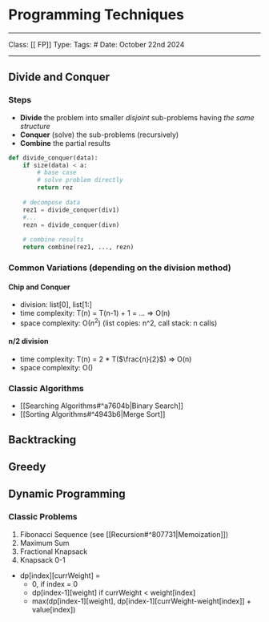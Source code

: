 # Programming Techniques
___
Class: [[ FP]]
Type: 
Tags: # 
Date: October 22nd 2024
___
## Divide and Conquer
### Steps
- **Divide** the problem into smaller *disjoint* sub-problems having *the same structure* 
- **Conquer** (solve) the sub-problems (recursively)
- **Combine** the partial results
```python 
def divide_conquer(data):
	if size(data) < a:
		# base case
		# solve problem directly 
		return rez 
		
	# decompose data 
	rez1 = divide_conquer(div1)
	#...
	rezn = divide_conquer(divn)
	
	# combine results 
	return combine(rez1, ..., rezn)
```
### Common Variations (depending on the division method)
#### Chip and Conquer 
- division: list\[0], list\[1:]
- time complexity: T(n) = T(n-1) + 1 = ... $\Rightarrow$ O(n)
- space complexity: O($n^2$) (list copies: n^2, call stack: n calls) 
#### n/2 division 
- time complexity: T(n) = 2 * T($\frac{n}{2}$) $\Rightarrow$ O(n)
- space complexity: O()
### Classic Algorithms
- [[Searching Algorithms#^a7604b|Binary Search]]
- [[Sorting Algorithms#^4943b6|Merge Sort]]
## Backtracking 

## Greedy 
## Dynamic Programming 
### Classic Problems
1. Fibonacci Sequence (see [[Recursion#^807731|Memoization]])
2. Maximum Sum
3. Fractional Knapsack
4. Knapsack 0-1
- dp\[index]\[currWeight] = 
	- 0, if index = 0 
	- dp\[index-1]\[weight] if currWeight < weight\[index]
	- max(dp\[index-1]\[weight], dp\[index-1]\[currWeight-weight\[index]] + value\[index])